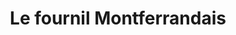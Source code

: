 ---
title: "Le fournil Montferrandais"
url: /clermont-ferrand/le-fournil-montferrandais/
shop: boulangerie
---